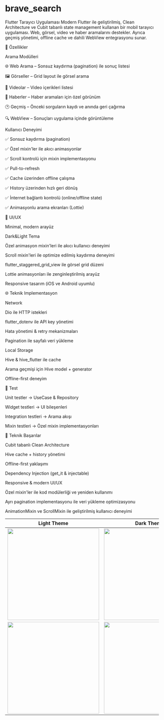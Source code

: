 # brave_search
 Flutter Tarayıcı Uygulaması
Modern Flutter ile geliştirilmiş, Clean Architecture ve Cubit tabanlı state management kullanan bir mobil tarayıcı uygulaması. Web, görsel, video ve haber aramalarını destekler. Ayrıca geçmiş yönetimi, offline cache ve dahili WebView entegrasyonu sunar.

📱 Özellikler

Arama Modülleri

🌐 Web Arama – Sonsuz kaydırma (pagination) ile sonuç listesi

🖼️ Görseller – Grid layout ile görsel arama

🎥 Videolar – Video içerikleri listesi

📰 Haberler – Haber aramaları için özel görünüm

🕑 Geçmiş – Önceki sorguların kaydı ve anında geri çağırma

🔍 WebView – Sonuçları uygulama içinde görüntüleme

Kullanıcı Deneyimi

✅ Sonsuz kaydırma (pagination)

✅ Özel mixin'ler ile akıcı animasyonlar

✅ Scroll kontrolü için mixin implementasyonu

✅ Pull-to-refresh

✅ Cache üzerinden offline çalışma

✅ History üzerinden hızlı geri dönüş

✅ İnternet bağlantı kontrolü (online/offline state)

✅ Animasyonlu arama ekranları (Lottie)

🎨 UI/UX

Minimal, modern arayüz

Dark&Light Tema

Özel animasyon mixin'leri ile akıcı kullanıcı deneyimi

Scroll mixin'leri ile optimize edilmiş kaydırma deneyimi

flutter_staggered_grid_view ile görsel grid düzeni

Lottie animasyonları ile zenginleştirilmiş arayüz

Responsive tasarım (iOS ve Android uyumlu)


🌐 Teknik Implementasyon

Network

Dio ile HTTP istekleri

flutter_dotenv ile API key yönetimi

Hata yönetimi & retry mekanizmaları

Pagination ile sayfalı veri yükleme

Local Storage

Hive & hive_flutter ile cache

Arama geçmişi için Hive model + generator

Offline-first deneyim

🧪 Test

Unit testler → UseCase & Repository

Widget testleri → UI bileşenleri

Integration testleri → Arama akışı

Mixin testleri → Özel mixin implementasyonları

🎯 Teknik Başarılar

Cubit tabanlı Clean Architecture

Hive cache + history yönetimi

Offline-first yaklaşımı

Dependency Injection (get_it & injectable)

Responsive & modern UI/UX

Özel mixin'ler ile kod modülerliği ve yeniden kullanımı

Ayrı pagination implementasyonu ile veri yükleme optimizasyonu

AnimationMixin ve ScrollMixin ile geliştirilmiş kullanıcı deneyimi

| Light Theme | Dark Theme |
|-------------|------------|
| <img width="300" src="https://github.com/user-attachments/assets/41c06a73-99cd-4a1e-b19d-e4a7b85237c8" /> | <img width="300" src="https://github.com/user-attachments/assets/92f39771-27e4-4905-bb39-3e7954e0ffad" /> |
| <img width="300" src="https://github.com/user-attachments/assets/eb38ee34-c8bc-441b-b31a-eb3faa2cf870" /> | <img width="300" src="https://github.com/user-attachments/assets/c6a99234-8d03-40e1-8b42-42c0fa8df624" /> |







